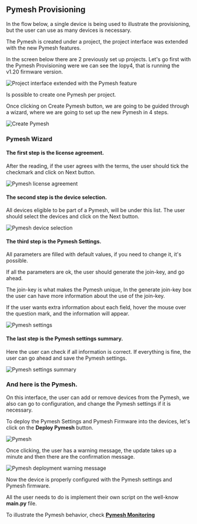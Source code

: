 ## Pymesh Provisioning

In the flow below, a single device is being used to illustrate the provisioning, but the user can use as many devices is necessary.

The Pymesh is created under a project, the project interface was extended with the new Pymesh features.

In the screen below there are 2 previously set up projects. Let's go first with the Pymesh Provisioning were we can see the lopy4, that is running the v1.20 firmware version.

![Project interface extended with the Pymesh feature](/gitbook/assets/pybytes/pymesh/project_ui.png)


Is possible to create one Pymesh per project.

Once clicking on Create Pymesh button, we are going to be guided through a wizard, where we are going to set up the new Pymesh in 4 steps.

![Create Pymesh](/gitbook/assets/pybytes/pymesh/pymesh_provisioning_create_pymesh.png)

### Pymesh Wizard

#### The first step is the license agreement.

After the reading, if the user agrees with the terms, the user should tick the checkmark and click on Next button.

![Pymesh license agreement](/gitbook/assets/pybytes/pymesh/pymesh_license.png)

#### The second step is the device selection.

All devices eligible to be part of a Pymesh, will be under this list. The user should select the devices and click on the Next button.

![Pymesh device selection](/gitbook/assets/pybytes/pymesh/pymesh_select_devices.png)

#### The third step is the Pymesh Settings.

All parameters are filled with default values, if you need to change it, it's possible.

If all the parameters are ok, the user should generate the join-key, and go ahead.

The join-key is what makes the Pymesh unique, In the generate join-key box the user can have more information about the use of the join-key.

If the user wants extra information about each field, hover the mouse over the question mark, and the information will appear.

![Pymesh settings](/gitbook/assets/pybytes/pymesh/pymesh_settings_form.png)

#### The last step is the Pymesh settings summary.

Here the user can check if all information is correct. If everything is fine, the user can go ahead and save the Pymesh settings.

![Pymesh settings summary](/gitbook/assets/pybytes/pymesh/pymesh_summary.png)

### And here is the Pymesh.

On this interface, the user can add or remove devices from the Pymesh, we also can go to configuration, and change the Pymesh settings if it is necessary.

To deploy the Pymesh Settings and Pymesh Firmware into the devices, let's click on the **Deploy Pymesh** button.

![Pymesh](/gitbook/assets/pybytes/pymesh/pymesh_monitoring_struct.png)

Once clicking, the user has a warning message, the update takes up a minute and then there are the confirmation message.

![Pymesh deployment warning message](/gitbook/assets/pybytes/pymesh/pymesh_warning_message.png)

Now the device is properly configured with the Pymesh settings and Pymesh firmware.

All the user needs to do is implement their own script on the well-know **main.py** file.

To illustrate the Pymesh behavior, check [**Pymesh Monitoring**](/pybytes/pymesh/monitoring)
